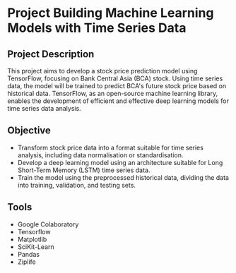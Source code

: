 # Project Building Machine Learning Models with Time Series Data

## Project Description

This project aims to develop a stock price prediction model using TensorFlow, focusing on Bank Central Asia (BCA) stock. Using time series data, the model will be trained to predict BCA's future stock price based on historical data. TensorFlow, as an open-source machine learning library, enables the development of efficient and effective deep learning models for time series data analysis.

## Objective
- Transform stock price data into a format suitable for time series analysis, including data normalisation or standardisation.
- Develop a deep learning model using an architecture suitable for Long Short-Term Memory (LSTM) time series data.
- Train the model using the preprocessed historical data, dividing the data into training, validation, and testing sets.

## Tools
- Google Colaboratory
- Tensorflow
- Matplotlib
- SciKit-Learn
- Pandas
- Ziplife
